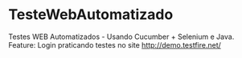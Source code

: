 # TesteWebAutomatizado
Testes WEB Automatizados - Usando Cucumber + Selenium e Java.
Feature: Login
praticando testes no site http://demo.testfire.net/
